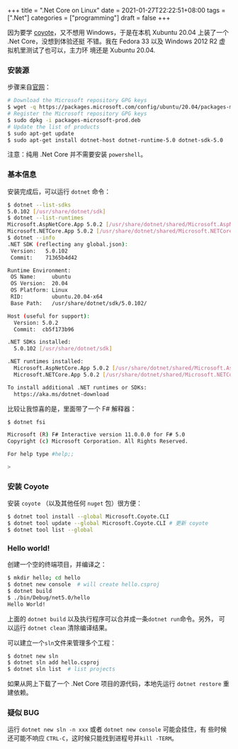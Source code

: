 +++
title = ".Net Core on Linux"
date = 2021-01-27T22:22:51+08:00
tags = [".Net"]
categories = ["programming"]
draft = false
+++

因为要学 [coyote](https://microsoft.github.io/coyote/)，又不想用
Windows，于是在本机 Xubuntu 20.04 上装了一个 .Net Core，没想到体验还挺
不错。我在 Fedora 33 以及 Windows 2012 R2 虚拟机里测试了也可以，主力环
境还是 Xubuntu 20.04.

### 安装源

步骤来自[官网](https://docs.microsoft.com/en-us/powershell/scripting/install/installing-powershell-core-on-linux)：

```sh
# Download the Microsoft repository GPG keys
$ wget -q https://packages.microsoft.com/config/ubuntu/20.04/packages-microsoft-prod.deb
# Register the Microsoft repository GPG keys
$ sudo dpkg -i packages-microsoft-prod.deb
# Update the list of products
$ sudo apt-get update
$ sudo apt-get install dotnet-host dotnet-runtime-5.0 dotnet-sdk-5.0
```

注意：纯用 .Net Core 并不需要安装 `powershell`。

### 基本信息

安装完成后，可以运行 `dotnet` 命令：

```sh
$ dotnet --list-sdks
5.0.102 [/usr/share/dotnet/sdk]
$ dotnet --list-runtimes
Microsoft.AspNetCore.App 5.0.2 [/usr/share/dotnet/shared/Microsoft.AspNetCore.App]
Microsoft.NETCore.App 5.0.2 [/usr/share/dotnet/shared/Microsoft.NETCore.App]
$ dotnet --info
.NET SDK (reflecting any global.json):
 Version:   5.0.102
 Commit:    71365b4d42

Runtime Environment:
 OS Name:     ubuntu
 OS Version:  20.04
 OS Platform: Linux
 RID:         ubuntu.20.04-x64
 Base Path:   /usr/share/dotnet/sdk/5.0.102/

Host (useful for support):
  Version: 5.0.2
  Commit:  cb5f173b96

.NET SDKs installed:
  5.0.102 [/usr/share/dotnet/sdk]

.NET runtimes installed:
  Microsoft.AspNetCore.App 5.0.2 [/usr/share/dotnet/shared/Microsoft.AspNetCore.App]
  Microsoft.NETCore.App 5.0.2 [/usr/share/dotnet/shared/Microsoft.NETCore.App]

To install additional .NET runtimes or SDKs:
  https://aka.ms/dotnet-download
```

比较让我惊喜的是，里面带了一个 F# 解释器：

```sh
$ dotnet fsi

Microsoft (R) F# Interactive version 11.0.0.0 for F# 5.0
Copyright (c) Microsoft Corporation. All Rights Reserved.

For help type #help;;

>
```

### 安装 Coyote

安装 `coyote` （以及其他任何 `nuget` 包）很方便：

```sh
$ dotnet tool install --global Microsoft.Coyote.CLI
$ dotnet tool update --global Microsoft.Coyote.CLI # 更新 coyote
$ dotnet tool list --global
```

### Hello world!

创建一个空的终端项目，并编译之：

```sh
$ mkdir hello; cd hello
$ dotnet new console  # will create hello.csproj
$ dotnet build
$ ./bin/Debug/net5.0/hello
Hello World!
```

上面的 `dotnet build` 以及执行程序可以合并成一条`dotnet run`命令。另外，
可以运行 `dotnet clean` 清除编译结果。

可以建立一个`sln`文件来管理多个工程：

```sh
$ dotnet new sln
$ dotnet sln add hello.csproj
$ dotnet sln list  # list projects
```

如果从网上下载了一个 .Net Core 项目的源代码，本地先运行 `dotnet restore`
重建依赖。

### 疑似 BUG

运行 `dotnet new sln -n xxx` 或者 `dotnet new console` 可能会挂住，有
些时候还可能不响应 `CTRL-C`，这时候只能找到进程号并`kill -TERM`。
